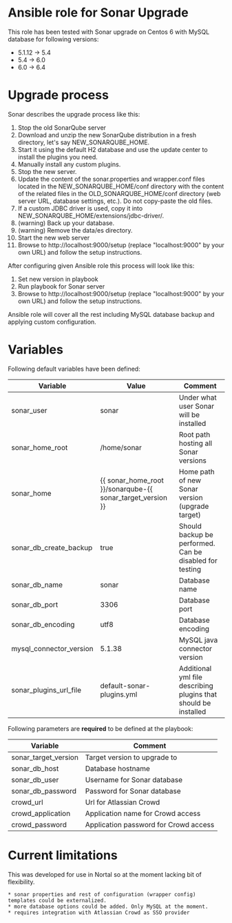 # Ansible role for Sonar Upgrade

This role has been tested with Sonar upgrade on Centos 6 with MySQL database for following versions:
* 5.1.12 -> 5.4
* 5.4 -> 6.0
* 6.0 -> 6.4


# Upgrade process

Sonar describes the upgrade process like this:

1. Stop the old SonarQube server
2. Download and unzip the new SonarQube distribution in a fresh directory, let's say NEW_SONARQUBE_HOME.
3. Start it using the default H2 database and use the update center to install the plugins you need.
4. Manually install any custom plugins.
5. Stop the new server.
6. Update the content of the sonar.properties and wrapper.conf files located in the NEW_SONARQUBE_HOME/conf directory with the content of the related files in the OLD_SONARQUBE_HOME/conf directory (web server URL, database settings, etc.). Do not copy-paste the old files.
7. If a custom JDBC driver is used, copy it into NEW_SONARQUBE_HOME/extensions/jdbc-driver/<dialect>.
8. (warning) Back up your database.
9. (warning) Remove the data/es directory.
10. Start the new web server
11. Browse to http://localhost:9000/setup (replace "localhost:9000" by your own URL) and follow the setup instructions.

After configuring given Ansible role this process will look like this:

1. Set new version in playbook
2. Run playbook for Sonar server
3. Browse to http://localhost:9000/setup (replace "localhost:9000" by your own URL) and follow the setup instructions.

Ansible role will cover all the rest including MySQL database backup and applying custom configuration.

# Variables

Following default variables have been defined:

| Variable          | Value           | Comment  |
| ------------------|-----------------|----------|
| sonar_user        | sonar | Under what user Sonar will be installed |
| sonar_home_root   | /home/sonar |  Root path hosting all Sonar versions |
| sonar_home        | {{ sonar_home_root }}/sonarqube-{{ sonar_target_version }}    | Home path of new Sonar version (upgrade target) |
| sonar_db_create_backup | true | Should backup be performed. Can be disabled for testing |
| sonar_db_name     | sonar | Database name |
| sonar_db_port     | 3306  | Database port |
| sonar_db_encoding | utf8  | Database encoding |
| mysql_connector_version | 5.1.38 | MySQL java connector version |
| sonar_plugins_url_file | default-sonar-plugins.yml | Additional yml file describing plugins that should be installed |

Following parameters are **required** to be defined at the playbook:

| Variable              | Comment  |
| ----------------------|----------|
| sonar_target_version  | Target version to upgrade to |
| sonar_db_host         | Database hostname |
| sonar_db_user         | Username for Sonar database |
| sonar_db_password     | Password for Sonar database |
| crowd_url             | Url for Atlassian Crowd |
| crowd_application     | Application name for Crowd access |
| crowd_password        | Application password for Crowd access |

# Current limitations

This was developed for use in Nortal so at the moment lacking bit of flexibility.

    * sonar properties and rest of configuration (wrapper config) templates could be externalized.
    * more database options could be added. Only MySQL at the moment.
    * requires integration with Atlassian Crowd as SSO provider
